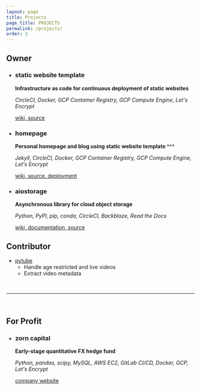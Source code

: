 ```yaml
---
layout: page
title: Projects
page_title: PROJECTS
permalink: /projects/
order: 3
---
```


## Owner

- ### static website template

    **Infrastructure as code for continuous deployment of static websites**

    _CircleCI, Docker, GCP Container Registry, GCP Compute Engine, Let's Encrypt_

    [wiki, ](https://github.com/family-guy/test-website/wiki)
    [source](https://github.com/family-guy/test-website) 

- ### homepage
    
    **Personal homepage and blog using static website template ^^^**
    
    _Jekyll, CircleCI, Docker, GCP Container Registry, GCP Compute Engine, Let's Encrypt_

    [wiki, ](https://github.com/family-guy/homepage/wiki)
    [source, ](https://github.com/family-guy/homepage) 
    [deployment](https://guyrking.com)

- ### aiostorage

    **Asynchronous library for cloud object storage**
    
    _Python, PyPI, pip, conda, CircleCI, Backblaze, Read the Docs_
    
    [wiki, ](https://family-guy.github.io/aiostorage-wiki/)
    [documentation, ](http://aiostorage.readthedocs.io/)
    [source](https://github.com/family-guy/aiostorage)
    
## Contributor

- [pytube](https://github.com/nficano/pytube)
    - Handle age restricted and live videos
    - Extract video metadata

<br />

***

<br />

## For Profit

- ### zorn capital

    **Early-stage quantitative FX hedge fund**
    
    _Python, pandas, scipy, MySQL, AWS EC2, GitLab CI/CD, Docker, GCP,
    Let's Encrypt_
    
    [company website](https://zorncapital.com)

